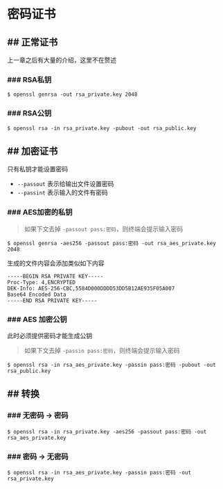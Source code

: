 # 密码证书

## ## 正常证书

上一章之后有大量的介绍，这里不在赘述

### ### RSA私钥
```
$ openssl genrsa -out rsa_private.key 2048
```

### ### RSA公钥
```
$ openssl rsa -in rsa_private.key -pubout -out rsa_public.key
```

## ## 加密证书

只有私钥才能设置密码

- `--passout` 表示给输出文件设置密码
- `--passint` 表示输入的文件有密码

### ### AES加密的私钥

> 如果下文去掉 `-passout pass:密码`，则终端会提示输入密码

```
$ openssl genrsa -aes256 -passout pass:密码 -out rsa_aes_private.key 2048
```

生成的文件内容会添加类似如下内容
```
-----BEGIN RSA PRIVATE KEY-----
Proc-Type: 4,ENCRYPTED
DEK-Info: AES-256-CBC,5584D000DDDD53DD5B12AE935F05A007
Base64 Encoded Data
-----END RSA PRIVATE KEY-----
```

### ### AES 加密公钥

此时必须提供密码才能生成公钥

> 如果下文去掉 `-passin pass:密码`，则终端会提示输入密码

```
$ openssl rsa -in rsa_aes_private.key -passin pass:密码 -pubout -out rsa_public.key
```
## ## 转换

### ### 无密码 -> 密码

```
$ openssl rsa -in rsa_private.key -aes256 -passout pass:密码 -out rsa_aes_private.key
```

### ### 密码 -> 无密码

```
$ openssl rsa -in rsa_aes_private.key -passin pass:密码 -out rsa_private.key
```




